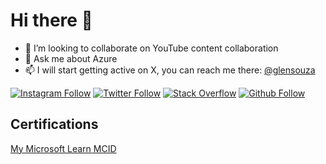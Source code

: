 # Hi there 👋

- 👯 I’m looking to collaborate on YouTube content collaboration
- 💬 Ask me about Azure
- 📫 I will start getting active on X, you can reach me there: [@glensouza](https://twitter.com/glenster75)

[![Instagram Follow](https://img.shields.io/badge/Instagram-Follow-brightgreen)](https://www.instagram.com/glenster75)
[![Twitter Follow](https://img.shields.io/badge/Twitter-Follow-brightgreen)](https://twitter.com/glenster75)
[![Stack Overflow](https://img.shields.io/badge/Stack%20Overflow-Questions-brightgreen)](https://stackoverflow.com/users/7609268/glen-souza)
[![Github Follow](https://img.shields.io/github/followers/glensouza?label=glensouza&style=social)](https://github.com/glensouza/)

## Certifications

[My Microsoft Learn MCID](https://learn.microsoft.com/en-us/users/glensouza/credentials)
